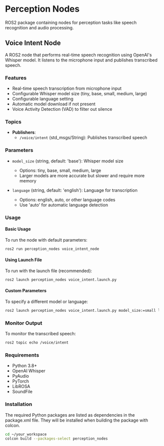 # Perception Nodes

ROS2 package containing nodes for perception tasks like speech recognition and audio processing.

## Voice Intent Node

A ROS2 node that performs real-time speech recognition using OpenAI's Whisper model. It listens to the microphone input and publishes transcribed speech.

### Features

- Real-time speech transcription from microphone input
- Configurable Whisper model size (tiny, base, small, medium, large)
- Configurable language setting
- Automatic model download if not present
- Voice Activity Detection (VAD) to filter out silence

### Topics

- **Publishers**:
  - `/voice/intent` (std_msgs/String): Publishes transcribed speech

### Parameters

- `model_size` (string, default: 'base'): Whisper model size
  - Options: tiny, base, small, medium, large
  - Larger models are more accurate but slower and require more memory
  
- `language` (string, default: 'english'): Language for transcription
  - Options: english, auto, or other language codes
  - Use 'auto' for automatic language detection

### Usage

#### Basic Usage

To run the node with default parameters:

```bash
ros2 run perception_nodes voice_intent_node
```

#### Using Launch File

To run with the launch file (recommended):

```bash
ros2 launch perception_nodes voice_intent.launch.py
```

#### Custom Parameters

To specify a different model or language:

```bash
ros2 launch perception_nodes voice_intent.launch.py model_size:=small language:=auto
```

### Monitor Output

To monitor the transcribed speech:

```bash
ros2 topic echo /voice/intent
```

### Requirements

- Python 3.8+
- OpenAI Whisper
- PyAudio
- PyTorch
- LibROSA
- SoundFile

### Installation

The required Python packages are listed as dependencies in the package.xml file. They will be installed when building the package with colcon.

```bash
cd ~/your_workspace
colcon build --packages-select perception_nodes
``` 